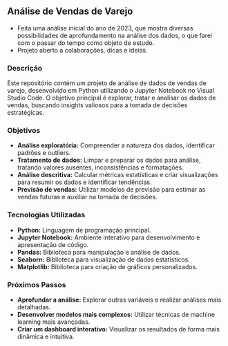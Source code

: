 ## Análise de Vendas de Varejo

* Feita uma análise inicial do ano de 2023, que mostra diversas possibilidades de aprofundamento na análise dos dados, o que farei com o passar do tempo como objeto de estudo.
* Projeto aberto a colaborações, dicas e ideias.

### Descrição

Este repositório contém um projeto de análise de dados de vendas de varejo, desenvolvido em Python utilizando o Jupyter Notebook no Visual Studio Code. O objetivo principal é explorar, tratar e analisar os dados de vendas, buscando insights valiosos para a tomada de decisões estratégicas.


### Objetivos
* **Análise exploratória:** Compreender a natureza dos dados, identificar padrões e outliers.
* **Tratamento de dados:** Limpar e preparar os dados para análise, tratando valores ausentes, inconsistências e formatações.
* **Análise descritiva:** Calcular métricas estatísticas e criar visualizações para resumir os dados e identificar tendências.
* **Previsão de vendas:** Utilizar modelos de previsão para estimar as vendas futuras e auxiliar na tomada de decisões.

### Tecnologias Utilizadas
* **Python:** Linguagem de programação principal.
* **Jupyter Notebook:** Ambiente interativo para desenvolvimento e apresentação de código.
* **Pandas:** Biblioteca para manipulação e análise de dados.
* **Seaborn:** Biblioteca para visualização de dados estatísticos.
* **Matplotlib:** Biblioteca para criação de gráficos personalizados.

### Próximos Passos
* **Aprofundar a análise:** Explorar outras variáveis e realizar análises mais detalhadas.
* **Desenvolver modelos mais complexos:** Utilizar técnicas de machine learning mais avançadas.
* **Criar um dashboard interativo:** Visualizar os resultados de forma mais dinâmica e intuitiva.
